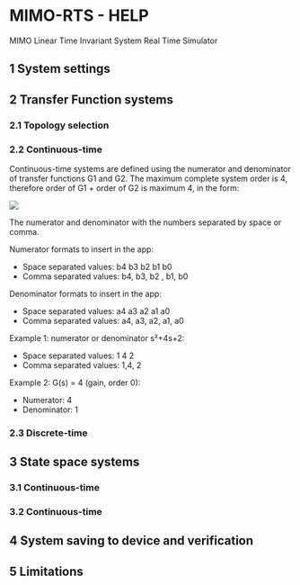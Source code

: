 # MIMO-RTS - HELP
MIMO Linear Time Invariant System Real Time Simulator

## 1 System settings

## 2 Transfer Function systems

### 2.1 Topology selection


### 2.2 Continuous-time

Continuous-time systems are defined using the numerator and denominator of transfer functions G1 and G2.  The maximum complete system order is 4, therefore order of G1 + order of G2 is maximum 4, in the form:

<img src="https://render.githubusercontent.com/render/math?math=G(s) = \frac{b_4s^4+b_3s^3+b_2s^2+b_1s+b_0}{a_4s^4+a_3s^3+a_2s^2+a_1s+a_0}$">

The numerator and denominator with the numbers separated by space or comma.

Numerator formats to insert in the app:
  * Space separated values:    b4 b3 b2 b1 b0
  * Comma separated values:    b4, b3, b2 , b1, b0

Denominator formats to insert in the app:
  * Space separated values:   a4 a3 a2 a1 a0
  * Comma separated values:   a4, a3, a2, a1, a0

Example 1: numerator or denominator s²+4s+2:
  * Space separated values:   1 4 2
  * Comma separated values:   1,4, 2

Example 2:  G(s) = 4  (gain, order 0):
  * Numerator:   4
  * Denominator:   1



### 2.3 Discrete-time


## 3 State space systems


### 3.1 Continuous-time


### 3.2 Continuous-time


## 4 System saving to device and verification


## 5 Limitations
